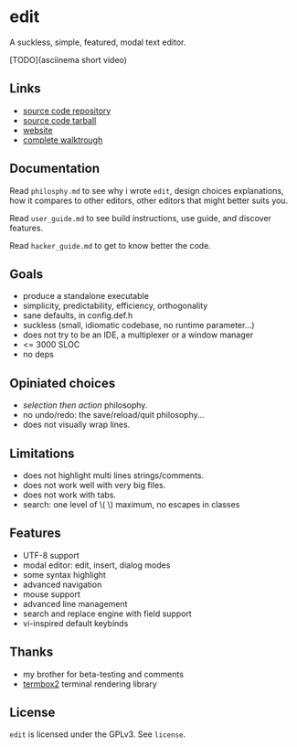 # edit

A suckless, simple, featured, modal text editor.

[TODO](asciinema short video)

## Links

- [source code repository]()
- [source code tarball]()
- [website]()
- [complete walktrough]()

## Documentation

Read `philosphy.md` to see why i wrote `edit`, design choices explanations,
how it compares to other editors, other editors that might better suits you.

Read `user_guide.md` to see build instructions, use guide, and discover features.

Read `hacker_guide.md` to get to know better the code.

## Goals

* produce a standalone executable
* simplicity, predictability, efficiency, orthogonality
* sane defaults, in config.def.h
* suckless (small, idiomatic codebase, no runtime parameter...)
* does not try to be an IDE, a multiplexer or a window manager
* <= 3000 SLOC
* no deps

## Opiniated choices

* *selection then action* philosophy.
* no undo/redo: the save/reload/quit philosophy...
* does not visually wrap lines.

## Limitations

* does not highlight multi lines strings/comments.
* does not work well with very big files.
* does not work with tabs.
* search: one level of \\( \\) maximum, no escapes in classes

## Features

* UTF-8 support
* modal editor: edit, insert, dialog modes
* some syntax highlight
* advanced navigation
* mouse support
* advanced line management
* search and replace engine with field support
* vi-inspired default keybinds

## Thanks

- my brother for beta-testing and comments
- [termbox2](https://github.com/termbox/termbox2) terminal rendering library

## License

`edit` is licensed under the GPLv3. See `license`.
